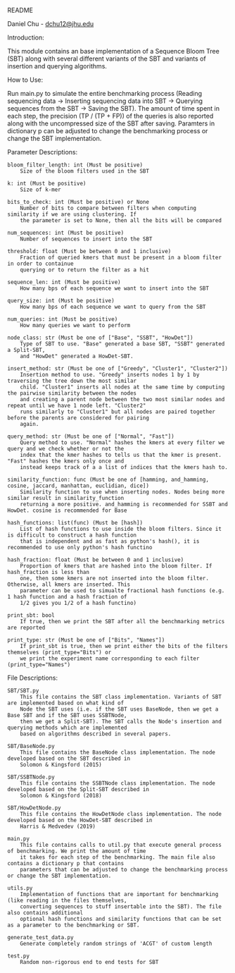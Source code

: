 README

Daniel Chu - dchu12@jhu.edu

Introduction:

This module contains an base implementation of a Sequence Bloom Tree (SBT) along with several different 
variants of the SBT and variants of insertion and querying algorithms. 


How to Use:

Run main.py to simulate the entire benchmarking process (Reading sequencing data -> Inserting sequencing 
data into SBT -> Querying sequences from the SBT -> Saving the SBT). The amount of time spent in each step, 
the precision (TP / (TP + FP)) of the queries is also reported along with the uncompressed size of the SBT
after saving. Paramters in dictionary p can be adjusted to change  the benchmarking process or change the 
SBT implementation.
    
    
Parameter Descriptions: 

    bloom_filter_length: int (Must be positive)
        Size of the bloom filters used in the SBT

    k: int (Must be positive)
        Size of k-mer

    bits_to_check: int (Must be positive) or None
        Number of bits to compare between filters when computing similarity if we are using clustering. If
        the parameter is set to None, then all the bits will be compared

    num_sequences: int (Must be positive)           
        Number of sequences to insert into the SBT

    threshold: float (Must be between 0 and 1 inclusive)              
        Fraction of queried kmers that must be present in a bloom filter in order to containue
        querying or to return the filter as a hit

    sequence_len: int (Must be positive)               
        How many bps of each sequence we want to insert into the SBT

    query_size: int (Must be positive)   
        How many bps of each sequence we want to query from the SBT

    num_queries: int (Must be positive)   
        How many queries we want to perform 

    node_class: str (Must be one of ["Base", "SSBT", "HowDet"])
        Type of SBT to use. "Base" generated a base SBT, "SSBT" generated a Split-SBT,
        and "HowDet" generated a HowDet-SBT.
        
    insert_method: str (Must be one of ["Greedy", "Cluster1", "Cluster2"])
        Insertion method to use. "Greedy" inserts nodes 1 by 1 by traversing the tree down the most similar
        child. "Cluster1" inserts all nodes at the same time by computing the pairwise similarity between the nodes
        and creating a parent node between the two most similar nodes and repeat until we have 1 node left. "Cluster2"
        runs similarly to "Cluster1" but all nodes are paired together before the parents are considered for pairing
        again.
        
    query_method: str (Must be one of ["Normal", "Fast"])
        Query method to use. "Normal" hashes the kmers at every filter we query and we check whether or not the
        index that the kmer hashes to tells us that the kmer is present. "Fast" hashes the kmers only once and 
        instead keeps track of a a list of indices that the kmers hash to.
        
    similarity_function: func (Must be one of [hamming, and_hamming, cosine, jaccard, manhattan, euclidian, dice])
        Similarity function to use when inserting nodes. Nodes being more similar result in similarity_function 
        returning a more positive. and_hamming is recommended for SSBT and HowDet. cosine is recommended for Base
        
    hash_functions: list(func) (Must be [hash])
        List of hash functions to use inside the bloom filters. Since it is difficult to construct a hash function
        that is independent and as fast as python's hash(), it is recommended to use only python's hash functino
        
    hash_fraction: float (Must be between 0 and 1 inclusive)
        Proportion of kmers that are hashed into the bloom filter. If hash_fraction is less than
        one, then some kmers are not inserted into the bloom filter. Otherwise, all kmers are inserted. This
        parameter can be used to simualte fractional hash functions (e.g. 1 hash function and a hash fraction of
        1/2 gives you 1/2 of a hash functino)
        
    print_sbt: bool
        If true, then we print the SBT after all the benchmarking metrics are reported

    print_type: str (Must be one of ["Bits", "Names"])
        If print_sbt is true, then we print either the bits of the filters themselves (print_type="Bits") or 
        we print the experiment name corresponding to each filter (print_type="Names")
        
File Descriptions:

    SBT/SBT.py
        This file contains the SBT class implementation. Variants of SBT are implemented based on what kind of 
        Node the SBT uses (i.e. if the SBT uses BaseNode, then we get a Base SBT and if the SBT uses SSBTNode, 
        then we get a Split-SBT). The SBT calls the Node's insertion and querying methods which are implemented
        based on algorithms described in several papers. 

    SBT/BaseNode.py
        This file contains the BaseNode class implementation. The node developed based on the SBT described in
        Solomon & Kingsford (2015)

    SBT/SSBTNode.py
        This file contains the SSBTNode class implementation. The node developed based on the Split-SBT described in
        Solomon & Kingsford (2018)       

    SBT/HowDetNode.py
        This file contains the HowDetNode class implementation. The node developed based on the HowDet-SBT described in
        Harris & Medvedev (2019)     

    main.py
        This file contains calls to util.py that execute general process of benchmarking. We print the amount of time 
        it takes for each step of the benchmarking. The main file also contains a dictionary p that contains
        parameters that can be adjusted to change the benchmarking process or change the SBT implementation.        

    utils.py
        Implementation of functions that are important for benchmarking (like reading in the files themselves,
        converting sequences to stuff insertable into the SBT). The file also contains additional 
        optional hash functions and similarity functions that can be set as a parameter to the benchmarking or SBT.    

    generate_test_data.py
        Generate completely random strings of 'ACGT' of custom length    

    test.py
        Random non-rigorous end to end tests for SBT

